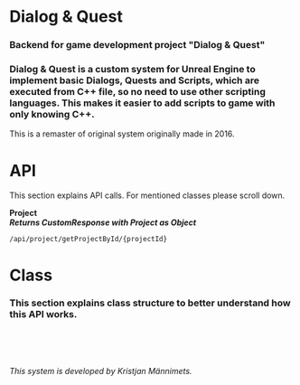 # Dialog & Quest

<h3>Backend for game development project "Dialog & Quest"</h3>

<h3>Dialog & Quest is a custom system for Unreal Engine to implement basic
  Dialogs, Quests and Scripts, which are executed from C++ file, so no need to use other scripting languages.
  This makes it easier to add scripts to game with only knowing C++.</h3>

<p>This is a remaster of original system originally made in 2016.</p>

# API
<p>This section explains API calls. For mentioned classes please scroll down.</p>

**Project**<br>
***Returns CustomResponse with Project as Object***
```
/api/project/getProjectById/{projectId}
```

# Class

<h3>This section explains class structure to better understand how this API works.</h3>

<br><br><br><p><i>This system is developed by Kristjan Männimets.</i></p>
